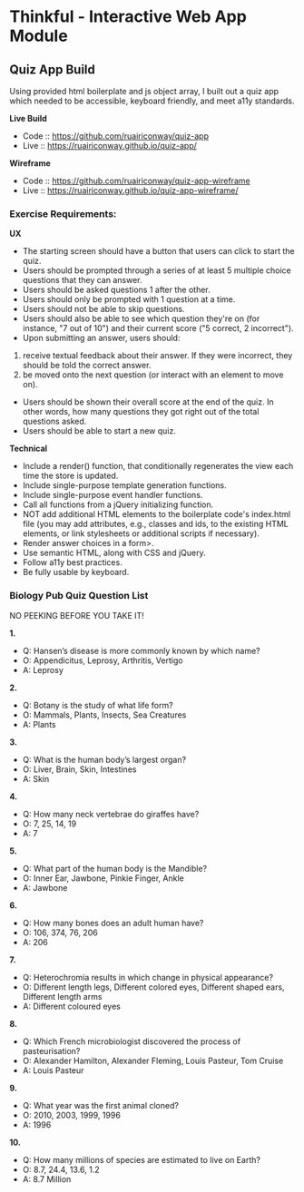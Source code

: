 # Thinkful - Interactive Web App Module


## Quiz App Build
Using provided html boilerplate and js object array, I built out a quiz app which needed to be accessible, keyboard friendly, and meet a11y standards.

**Live Build**
- Code :: https://github.com/ruairiconway/quiz-app
- Live :: https://ruairiconway.github.io/quiz-app/

**Wireframe**
- Code :: https://github.com/ruairiconway/quiz-app-wireframe
- Live :: https://ruairiconway.github.io/quiz-app-wireframe/

### Exercise Requirements:
**UX**
- The starting screen should have a button that users can click to start the quiz.
- Users should be prompted through a series of at least 5 multiple choice questions that they can answer.
- Users should be asked questions 1 after the other.
- Users should only be prompted with 1 question at a time.
- Users should not be able to skip questions.
- Users should also be able to see which question they're on (for instance, "7 out of 10") and their current score ("5 correct, 2 incorrect").
- Upon submitting an answer, users should:
1. receive textual feedback about their answer. If they were incorrect, they should be told the correct answer.
2. be moved onto the next question (or interact with an element to move on).
- Users should be shown their overall score at the end of the quiz. In other words, how many questions they got right out of the total questions asked.
- Users should be able to start a new quiz.

**Technical**
- Include a render() function, that conditionally regenerates the view each time the store is updated.
- Include single-purpose template generation functions.
- Include single-purpose event handler functions.
- Call all functions from a jQuery initializing function.
- NOT add additional HTML elements to the boilerplate code's index.html file (you may add attributes, e.g., classes and ids, to the existing HTML elements, or link stylesheets or additional scripts if necessary).
- Render answer choices in a form>.
- Use semantic HTML, along with CSS and jQuery.
- Follow a11y best practices.
- Be fully usable by keyboard.


### Biology Pub Quiz Question List
NO PEEKING BEFORE YOU TAKE IT!

**1.**
- Q: Hansen’s disease is more commonly known by which name?
- O: Appendicitus, Leprosy, Arthritis, Vertigo
- A: Leprosy

**2.**
- Q: Botany is the study of what life form?
- O: Mammals, Plants, Insects, Sea Creatures 
- A: Plants

**3.**
- Q: What is the human body’s largest organ?
- O: Liver, Brain, Skin, Intestines
- A: Skin

**4.**
- Q: How many neck vertebrae do giraffes have?
- O: 7, 25, 14, 19
- A: 7

**5.**
- Q: What part of the human body is the Mandible?
- O: Inner Ear, Jawbone, Pinkie Finger, Ankle
- A: Jawbone

**6.**
- Q: How many bones does an adult human have?
- O: 106, 374, 76, 206
- A: 206

**7.**
- Q: Heterochromia results in which change in physical appearance?
- O: Different length legs, Different colored eyes, Different shaped ears, Different length arms
- A: Different coloured eyes

**8.**
- Q: Which French microbiologist discovered the process of pasteurisation?
- O: Alexander Hamilton, Alexander Fleming, Louis Pasteur, Tom Cruise
- A: Louis Pasteur

**9.**
- Q: What year was the first animal cloned?
- O: 2010, 2003, 1999, 1996
- A: 1996

**10.**
- Q: How many millions of species are estimated to live on Earth?
- O: 8.7, 24.4, 13.6, 1.2
- A: 8.7 Million